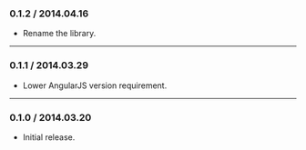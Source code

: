 ### 0.1.2 / 2014.04.16
* Rename the library.

---

### 0.1.1 / 2014.03.29
* Lower AngularJS version requirement.

---

### 0.1.0 / 2014.03.20
* Initial release.
